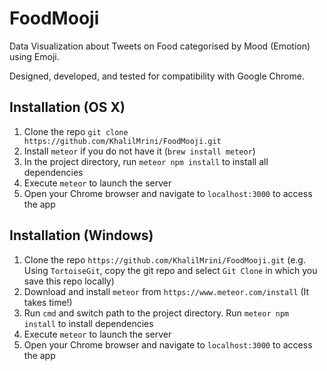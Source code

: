 # FoodMooji

Data Visualization about Tweets on Food categorised by Mood (Emotion) using Emoji.

Designed, developed, and tested for compatibility with Google Chrome.

## Installation (OS X)

1. Clone the repo `git clone https://github.com/KhalilMrini/FoodMooji.git`
2. Install `meteor` if you do not have it (`brew install meteor`)
3. In the project directory, run `meteor npm install` to install all dependencies
4. Execute `meteor` to launch the server
5. Open your Chrome browser and navigate to `localhost:3000` to access the app

## Installation (Windows)

1. Clone the repo `https://github.com/KhalilMrini/FoodMooji.git` (e.g. Using `TortoiseGit`, copy the git repo and select `Git Clone` in which you save this repo locally)
2. Download and install `meteor` from `https://www.meteor.com/install` (It takes time!)
3. Run `cmd` and switch path to the project directory. Run `meteor npm install` to install dependencies
4. Execute `meteor` to launch the server
5. Open your Chrome browser and navigate to `localhost:3000` to access the app
